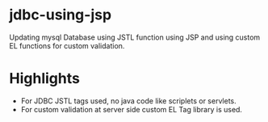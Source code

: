 # jdbc-using-jsp
Updating mysql Database using JSTL function using JSP and using custom EL functions for custom validation.

# Highlights
* For JDBC JSTL tags used, no java code like scriplets or servlets.
* For custom validation at server side custom EL Tag library is used.
